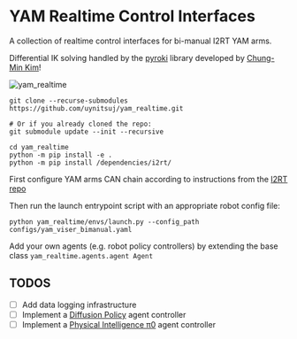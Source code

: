 # YAM Realtime Control Interfaces

A collection of realtime control interfaces for bi-manual I2RT YAM arms.

Differential IK solving handled by the [pyroki](https://github.com/chungmin99/pyroki) library developed by [Chung-Min Kim](https://chungmin99.github.io/)! 

![yam_realtime](media/yam_realtime.gif)

```
git clone --recurse-submodules https://github.com/uynitsuj/yam_realtime.git

# Or if you already cloned the repo:
git submodule update --init --recursive

cd yam_realtime
python -m pip install -e .
python -m pip install /dependencies/i2rt/
```
First configure YAM arms CAN chain according to instructions from the [I2RT repo](https://github.com/i2rt-robotics/i2rt)

Then run the launch entrypoint script with an appropriate robot config file:
```
python yam_realtime/envs/launch.py --config_path configs/yam_viser_bimanual.yaml
```

Add your own agents (e.g. robot policy controllers) by extending the base class `yam_realtime.agents.agent Agent`

## TODOS

- [ ] Add data logging infrastructure
- [ ] Implement a [Diffusion Policy](https://diffusion-policy.cs.columbia.edu/) agent controller
- [ ] Implement a [Physical Intelligence π0](https://www.physicalintelligence.company/blog/pi0) agent controller

